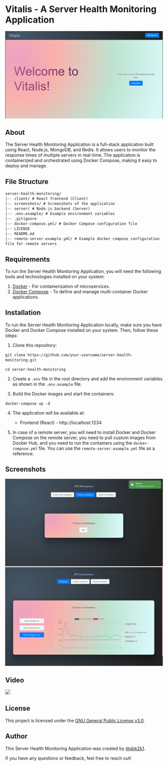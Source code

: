 # Vitalis - A Server Health Monitoring Application

![App Screenshot](./screenshots/homescreen.PNG)

## About

The Server Health Monitoring Application is a full-stack application built using React, Node.js, MongoDB, and Redis. It allows users to monitor the response times of multiple servers in real-time. The application is containerized and orchestrated using Docker Compose, making it easy to deploy and manage.

## File Structure

```
server-health-monitoring/
|-- client/ # React frontend (Client)
|-- screenshots/ # Screenshots of the application
|-- server/ # Node.js backend (Server)
|-- .env.example/ # Example environment variables
|-- .gitignore
|-- docker-compose.yml/ # Docker Compose configuration file
|-- LICENSE
|-- README.md
|-- remote-server.example.yml/ # Example docker compose configuration file for remote servers
```

## Requirements

To run the Server Health Monitoring Application, you will need the following tools and technologies installed on your system:

1. [Docker](https://www.docker.com/get-started) - For containerization of microservices.
2. [Docker Compose](https://docs.docker.com/compose/install/) - To define and manage multi-container Docker applications.

## Installation

To run the Server Health Monitoring Application locally, make sure you have Docker and Docker Compose installed on your system. Then, follow these steps:

1. Clone this repository:

```
git clone https://github.com/your-username/server-health-monitoring.git
```

```
cd server-health-monitoring
```

2. Create a `.env` file in the root directory and add the environment variables as shown in the `.env.example` file.

3. Build the Docker images and start the containers:

```
docker-compose up -d
```

4. The application will be available at:

   - Frontend (React) - http://localhost:1234

5. In case of a remote server, you will need to install Docker and Docker Compose on the remote server, you need to pull custom images from Docker Hub, and you need to run the containers using the `docker-compose.yml` file. You can use the `remote-server.example.yml` file as a reference.

## Screenshots

![Screenshot 1](screenshots/workspace.PNG)
![Screenshot 2](screenshots/dashboard.PNG)

## Video

[<img src="https://img.youtube.com/vi/KTq7uREEqK0/hqdefault.jpg" 
/>](https://youtu.be/KTq7uREEqK0)

## License

This project is licensed under the [GNU General Public License v3.0](LICENSE).

## Author

This Server Health Monitoring Application was created by [@sbk2k1](https://github.com/sbk2k1).

If you have any questions or feedback, feel free to reach out!
